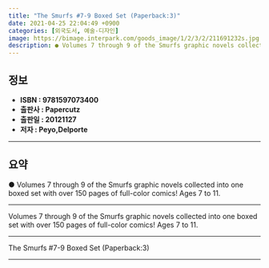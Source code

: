 ```yaml
---
title: "The Smurfs #7-9 Boxed Set (Paperback:3)"
date: 2021-04-25 22:04:49 +0900
categories: [외국도서, 예술-디자인]
image: https://bimage.interpark.com/goods_image/1/2/3/2/211691232s.jpg
description: ● Volumes 7 through 9 of the Smurfs graphic novels collected into one boxed set with over 150 pages of full-color comics! Ages 7 to 11.
---
```


## **정보**

- **ISBN : 9781597073400**
- **출판사 : Papercutz**
- **출판일 : 20121127**
- **저자 : Peyo,Delporte**

------



## **요약**

●  Volumes 7 through 9 of the Smurfs graphic novels collected into one boxed set with over 150 pages of full-color comics! Ages 7 to 11.

------

Volumes 7 through 9 of the Smurfs graphic novels collected into one boxed set with over 150 pages of full-color comics! Ages 7 to 11.

------


The Smurfs #7-9 Boxed Set (Paperback:3) 

------


